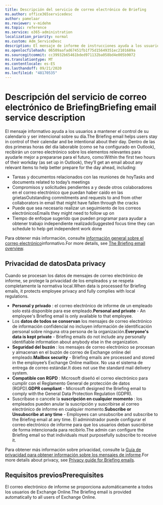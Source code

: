 ```yaml
---
title: Descripción del servicio de correo electrónico de Briefing
ms.author: office365servicedesc
author: pamelaar
ms.reviewer: v-midehm
ms.topic: reference
ms.service: o365-administration
localization_priority: normal
ms.custom: Adm_ServiceDesc
description: El mensaje de informe de instrucciones ayuda a los usuarios a aprovechar al máximo todos los días. Identifica las oportunidades en varios elementos y proporciona avisos puntuales.
ms.openlocfilehash: 06509aafad67451fb1f75d15649351ec2101689a
ms.sourcegitcommit: cc39932b65461bded971132ba058bd4e005b9072
ms.translationtype: MT
ms.contentlocale: es-ES
ms.lasthandoff: 09/21/2020
ms.locfileid: "48170535"
---
```

# <a name="briefing-email-service-description"></a><span data-ttu-id="fcdc9-104">Descripción del servicio de correo electrónico de Briefing</span><span class="sxs-lookup"><span data-stu-id="fcdc9-104">Briefing email service description</span></span>

<span data-ttu-id="fcdc9-105">El mensaje informativo ayuda a los usuarios a mantener el control de su calendario y ser intencional sobre su día.</span><span class="sxs-lookup"><span data-stu-id="fcdc9-105">The Briefing email helps users stay in control of their calendar and be intentional about their day.</span></span> <span data-ttu-id="fcdc9-106">Dentro de las dos primeras horas del día laborable (como se ha configurado en Outlook), recibirán un correo electrónico sobre los elementos relevantes para ayudarle mejor a prepararse para el futuro, como:</span><span class="sxs-lookup"><span data-stu-id="fcdc9-106">Within the first two hours of their workday (as set up in Outlook), they’ll get an email about any relevant items to help better prepare for the day ahead, including:</span></span>

* <span data-ttu-id="fcdc9-107">Tareas y documentos relacionados con las reuniones de hoy</span><span class="sxs-lookup"><span data-stu-id="fcdc9-107">Tasks and documents related to today’s meetings</span></span>
* <span data-ttu-id="fcdc9-108">Compromisos y solicitudes pendientes a y desde otros colaboradores en el correo electrónico que puedan haber caído en las grietas</span><span class="sxs-lookup"><span data-stu-id="fcdc9-108">Outstanding commitments and requests to and from other collaborators in email that might have fallen through the cracks</span></span>
* <span data-ttu-id="fcdc9-109">Puede que sea necesario realizar un seguimiento de los correos electrónicos</span><span class="sxs-lookup"><span data-stu-id="fcdc9-109">Emails they might need to follow up on</span></span>
* <span data-ttu-id="fcdc9-110">Tiempo de enfoque sugerido que pueden programar para ayudar a obtener trabajo independiente realizado</span><span class="sxs-lookup"><span data-stu-id="fcdc9-110">Suggested focus time they can schedule to help get independent work done</span></span>

<span data-ttu-id="fcdc9-111">Para obtener más información, consulte [información general sobre el correo electrónico](https://docs.microsoft.com/Briefing/be-overview)informativo.</span><span class="sxs-lookup"><span data-stu-id="fcdc9-111">For more details, see [The Briefing email overview](https://docs.microsoft.com/Briefing/be-overview).</span></span>

## <a name="data-privacy"></a><span data-ttu-id="fcdc9-112">Privacidad de datos</span><span class="sxs-lookup"><span data-stu-id="fcdc9-112">Data privacy</span></span>

<span data-ttu-id="fcdc9-113">Cuando se procesan los datos de mensajes de correo electrónico de informe, se protege la privacidad de los empleados y se respeta completamente la normativa local.</span><span class="sxs-lookup"><span data-stu-id="fcdc9-113">When data is processed for Briefing emails, it protects employee privacy and fully complies with local regulations.</span></span>

* <span data-ttu-id="fcdc9-114">**Personal y privado** : el correo electrónico de informe de un empleado solo está disponible para ese empleado.</span><span class="sxs-lookup"><span data-stu-id="fcdc9-114">**Personal and private** - An employee's Briefing email is only available to that employee.</span></span>
* <span data-ttu-id="fcdc9-115">Los **datos de todos se conservan** los mensajes de correo electrónico de información confidencial no incluyen información de identificación personal sobre ninguna otra persona de la organización.</span><span class="sxs-lookup"><span data-stu-id="fcdc9-115">**Everyone's data is kept private** - Briefing emails do not include any personally identifiable information about anybody else in the organization.</span></span>
* <span data-ttu-id="fcdc9-116">**Seguridad del buzón** : los mensajes de correo electrónico se procesan y almacenan en el buzón de correo de Exchange online del empleado.</span><span class="sxs-lookup"><span data-stu-id="fcdc9-116">**Mailbox security** - Briefing emails are processed and stored in the employee’s Exchange Online mailbox.</span></span> <span data-ttu-id="fcdc9-117">No usa el sistema de entrega de correo estándar.</span><span class="sxs-lookup"><span data-stu-id="fcdc9-117">It does not use the standard mail delivery system.</span></span>
* <span data-ttu-id="fcdc9-118">**Compatible con RGPD** : Microsoft diseñó el correo electrónico para cumplir con el Reglamento General de protección de datos (RGPD).</span><span class="sxs-lookup"><span data-stu-id="fcdc9-118">**GDPR compliant** - Microsoft designed the Briefing email to comply with the General Data Protection Regulation (GDPR).</span></span>
* <span data-ttu-id="fcdc9-119">Suscríbase o cancele la **suscripción en cualquier momento** : los empleados pueden anular la suscripción y suscribirse al correo electrónico de informe en cualquier momento.</span><span class="sxs-lookup"><span data-stu-id="fcdc9-119">**Subscribe or Unsubscribe at any time** - Employees can unsubscribe and subscribe to the Briefing email at any time.</span></span> <span data-ttu-id="fcdc9-120">El administrador puede configurar el correo electrónico de informe para que los usuarios deban suscribirse de forma intencionada para recibirlo.</span><span class="sxs-lookup"><span data-stu-id="fcdc9-120">The admin can configure the Briefing email so that individuals must purposefully subscribe to receive it.</span></span>

<span data-ttu-id="fcdc9-121">Para obtener más información sobre privacidad, consulte la [Guía de privacidad para obtener información sobre los mensajes de informe](https://docs.microsoft.com/Briefing/be-privacy).</span><span class="sxs-lookup"><span data-stu-id="fcdc9-121">For more details about privacy, see [Privacy guide for Briefing emails](https://docs.microsoft.com/Briefing/be-privacy).</span></span>

## <a name="prerequisites"></a><span data-ttu-id="fcdc9-122">Requisitos previos</span><span class="sxs-lookup"><span data-stu-id="fcdc9-122">Prerequisites</span></span>

<span data-ttu-id="fcdc9-123">El correo electrónico de informe se proporciona automáticamente a todos los usuarios de Exchange Online.</span><span class="sxs-lookup"><span data-stu-id="fcdc9-123">The Briefing email is provided automatically to all users of Exchange Online.</span></span>
